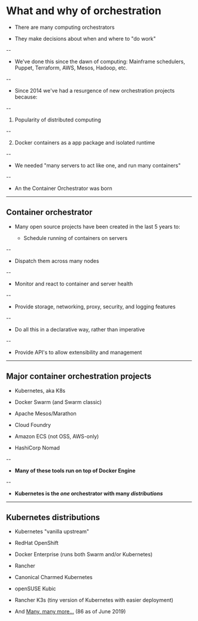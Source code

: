 # What and why of orchestration

- There are many computing orchestrators

- They make decisions about when and where to "do work"

--

- We've done this since the dawn of computing: Mainframe schedulers, Puppet, Terraform, AWS, Mesos, Hadoop, etc.

--

- Since 2014 we've had a resurgence of new orchestration projects because:

--

  1. Popularity of distributed computing

--

  2. Docker containers as a app package and isolated runtime

--

- We needed "many servers to act like one, and run many containers"

--

- An the Container Orchestrator was born

---

## Container orchestrator

- Many open source projects have been created in the last 5 years to:

  - Schedule running of containers on servers

--

  - Dispatch them across many nodes

--

  - Monitor and react to container and server health

--

  - Provide storage, networking, proxy, security, and logging features

--

  - Do all this in a declarative way, rather than imperative

--

  - Provide API's to allow extensibility and management

---

## Major container orchestration projects

- Kubernetes, aka K8s

- Docker Swarm (and Swarm classic)

- Apache Mesos/Marathon

- Cloud Foundry

- Amazon ECS (not OSS, AWS-only)

- HashiCorp Nomad


--

- **Many of these tools run on top of Docker Engine**

--

- **Kubernetes is the *one* orchestrator with many _distributions_**

---

## Kubernetes distributions

- Kubernetes "vanilla upstream"

- RedHat OpenShift

- Docker Enterprise (runs both Swarm and/or Kubernetes)

- Rancher

- Canonical Charmed Kubernetes

- openSUSE Kubic

- Rancher K3s (tiny version of Kubernetes with easier deployment)

- And [Many, many more...](https://kubernetes.io/partners/#conformance) (86 as of June 2019)

